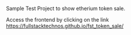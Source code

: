 Sample Test Project to show etherium token sale.

Access the frontend by clicking on the link https://fullstacktechnos.github.io/fst_token_sale/